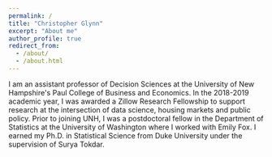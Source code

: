 ```yaml
---
permalink: /
title: "Christopher Glynn"
excerpt: "About me"
author_profile: true
redirect_from: 
  - /about/
  - /about.html
---
```

I am an assistant professor of Decision Sciences at the University of New Hampshire's Paul College of Business and Economics.  In the 2018-2019 academic year, I was awarded a Zillow Research Fellowship to support research at the intersection of data science, housing markets and public policy. Prior to joining UNH, I was a postdoctoral fellow in the Department of Statistics at the University of Washington where I worked with Emily Fox. I earned my Ph.D. in Statistical Science from Duke University under the supervision of Surya Tokdar.

